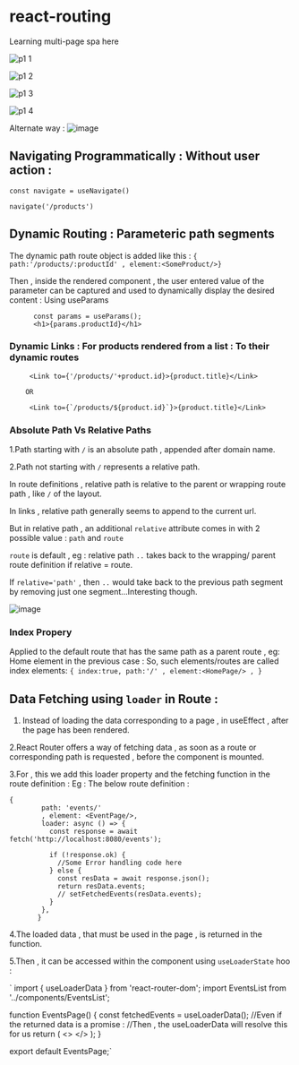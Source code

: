 # react-routing
Learning multi-page spa here

![p1 1](https://user-images.githubusercontent.com/78524327/214622317-94dfad86-b747-4ba1-8707-ff46970f4cd5.png)

![p1 2](https://user-images.githubusercontent.com/78524327/214622207-cff8bffd-f572-4906-89c6-3c11d45af3c2.png)

![p1 3](https://user-images.githubusercontent.com/78524327/214622168-cdce79af-06e3-45a7-8363-119de283126e.png)

![p1 4](https://user-images.githubusercontent.com/78524327/214622068-91096348-76e9-4d6b-9d9f-d1c570414ab4.png)

Alternate way : 
![image](https://user-images.githubusercontent.com/78524327/214656274-214f28e4-8051-40fc-b7d3-0b1b64cb8388.png)


## Navigating Programmatically : Without user action : 

`const navigate = useNavigate()`

`navigate('/products')`

## Dynamic Routing : Parameteric path segments

The dynamic path route object is added like this : 
```{ path:'/products/:productId' , element:<SomeProduct/>}```

Then , inside the rendered component , the user entered value of the parameter can be captured and used to dynamically display
the desired content : Using useParams
```
      const params = useParams();
      <h1>{params.productId}</h1>
```
### Dynamic Links : For products rendered from a list : To their dynamic routes

```
     <Link to={'/products/'+product.id}>{product.title}</Link>
    
    OR
     
     <Link to={`/products/${product.id}`}>{product.title}</Link>
```

### Absolute Path Vs Relative Paths
1.Path starting with `/` is an absolute path , appended after domain name.

2.Path not starting with `/` represents a relative path.

In route definitions , relative path is relative to the parent or wrapping route path , like `/` of the layout.

In links , relative path generally seems to append to the current url.

But in relative path , an additional `relative` attribute comes in with 2 possible value : `path` and `route`

`route` is default , eg :  relative path `..` takes back to the wrapping/ parent route definition if relative = route.

If `relative='path'` , then `..` would take back to the previous path segment by removing just one segment...Interesting though.

![image](https://user-images.githubusercontent.com/78524327/214681975-58bcccda-6b63-43c1-a039-f9b32020dabf.png)

### Index Propery
 Applied to the default route that has the same path as a parent route , eg: Home element in the previous case :
 So, such elements/routes are called index elements:
 `{ index:true, path:'/' , element:<HomePage/> , }`
 
 ## Data Fetching using `loader` in Route : 
 
1. Instead of loading the data corresponding to a page , in useEffect , after the page has been rendered.

2.React Router offers a way of fetching data , as soon as a route or corresponding path is requested , before the component is mounted.

3.For , this we add this loader property and the fetching function in the route definition : Eg : The below route definition :
```
{
        path: 'events/'
        , element: <EventPage/>,
        loader: async () => {
          const response = await fetch('http://localhost:8080/events');

          if (!response.ok) {
            //Some Error handling code here
          } else {
            const resData = await response.json();
            return resData.events;
            // setFetchedEvents(resData.events);
          }
        },
       }
```
4.The loaded data , that must be used in the page , is returned in the function.

5.Then , it can be accessed within the component using `useLoaderState` hoo :

` 
import { useLoaderData } from 'react-router-dom';
import EventsList from '../components/EventsList';

function EventsPage() {
  const fetchedEvents = useLoaderData();
  //Even if the returned data is a promise : 
  //Then , the useLoaderData will resolve this for us
  return (
    <>
      <EventsList events={fetchedEvents} />
    </>
  );
}

export default EventsPage;`







